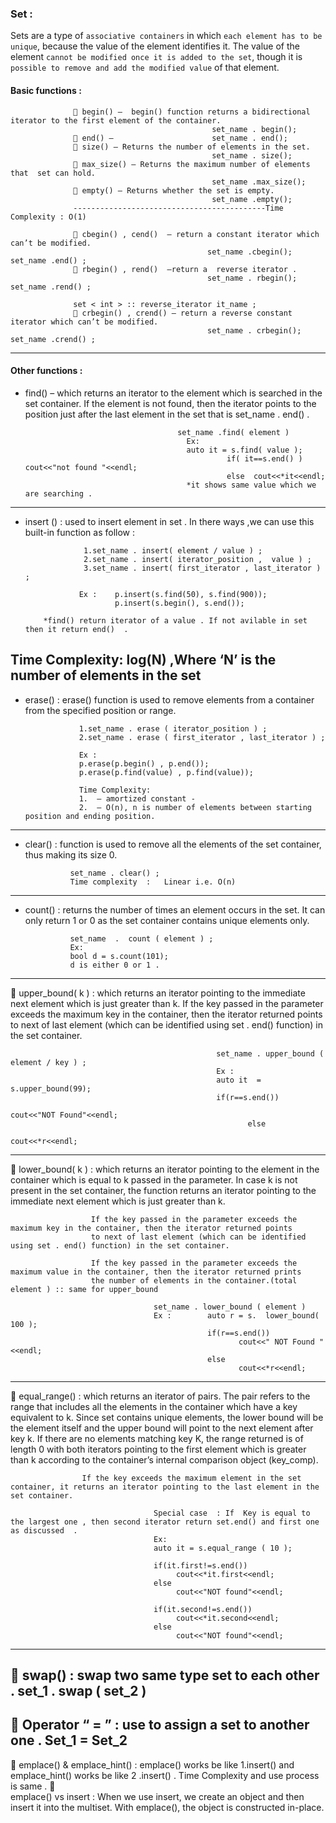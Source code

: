 
### Set :

Sets are a type of `associative containers` in which `each element has to be unique`, because the value of the element 
identifies it. The value of the element `cannot be modified once it is added to the set`, though it is `possible to remove
and add the modified value` of that element.

#### Basic functions :
                  	begin() –  begin() function returns a bidirectional iterator to the first element of the container. 
                                                 set_name . begin();
                  	end() –                      set_name . end();
                  	size() – Returns the number of elements in the set.
                                                 set_name . size();
                  	max_size() – Returns the maximum number of elements that  set can hold.
                                                 set_name .max_size();
                  	empty() – Returns whether the set is empty.
                                                 set_name .empty();
                  -------------------------------------------Time Complexity : O(1)

                  	cbegin() , cend()  – return a constant iterator which can’t be modified.
                                                set_name .cbegin();     set_name .end() ;
                  	rbegin() , rend()  –return a  reverse iterator . 
                                                set_name . rbegin();     set_name .rend() ;
                                                
                  set < int > :: reverse_iterator it_name ;
                  	crbegin() , crend() – return a reverse constant iterator which can’t be modified.
                                                set_name . crbegin();     set_name .crend() ;
                 
-----------------------------------------------------------------------------------------------------
#### Other functions : 

-	find()  – which returns an iterator to the element which is searched in the set container. If the element 
            is not found, then the iterator points to the position just after the last element in the set 
            that is set_name . end() .
            
                                          set_name .find( element )
                                            Ex:  
                                            auto it = s.find( value );
                                                     if( it==s.end() )   cout<<"not found "<<endl;
                                                     else  cout<<*it<<endl;
                                            *it shows same value which we are searching .
-------------------------------------------------------------------------------------------------------------------
-	insert () :  used to insert element in set . In there ways ,we can use this built-in function as follow : 

                     1.set_name . insert( element / value ) ;
                     2.set_name . insert( iterator_position ,  value ) ;
                     3.set_name . insert( first_iterator , last_iterator ) ;

                    Ex :    p.insert(s.find(50), s.find(900));
                            p.insert(s.begin(), s.end());

            *find() return iterator of a value . If not avilable in set then it return end()  .

 Time Complexity: log(N) ,Where ‘N’ is the number of elements in the set
-------------------------------------------------------------------------------------------------------------------

- erase() : erase() function is used to remove elements from a container from the specified position or range.

                  1.set_name . erase ( iterator_position ) ;
                  2.set_name . erase ( first_iterator , last_iterator ) ;
                  
                  Ex :
                  p.erase(p.begin() , p.end());
                  p.erase(p.find(value) , p.find(value));

                  Time Complexity:
                  1.  – amortized constant - 
                  2.  – O(n), n is number of elements between starting position and ending position.
-------------------------------------------------------------------------------------------------------

-	clear() :  function is used to remove all the elements of the set container, thus making its size 0.
          
                  set_name . clear() ;
                  Time complexity  :   Linear i.e. O(n)

--------------------------------------------------------------------------------------------------------------------
- count() :  returns the number of times an element occurs in the set. It can only return 1 or 0 as the set 
             container contains unique elements only.
               
                set_name  .  count ( element ) ;
                Ex: 
                bool d = s.count(101);
                d is either 0 or 1 .
                
------------------------------------------------------------------------------------------------------------------------------------
	upper_bound( k ) :  which returns an iterator pointing to the immediate next element which is just greater than k. 
                      If the key passed in the parameter exceeds the maximum key in the container, then the iterator 
                      returned points to next of last element (which can be identified using set . end() function) in 
                      the set container.

                                                  set_name . upper_bound ( element / key ) ;
                                                  Ex : 
                                                  auto it  = s.upper_bound(99);
                                                  if(r==s.end())
                                                                  cout<<"NOT Found"<<endl;
                                                         else
                                                                  cout<<*r<<endl;
-----------------------------------------------------------------------------------------------------------------------------------------
	lower_bound( k ) : which returns an iterator pointing to the element in the container which is equal to k passed in the parameter. 
                      In case k is not present in the set container, the function returns an iterator pointing to the immediate next 
                      element which is just greater than k. 
                      
                      If the key passed in the parameter exceeds the maximum key in the container, then the iterator returned points 
                      to next of last element (which can be identified using set . end() function) in the set container.

                      If the key passed in the parameter exceeds the maximum value in the container, then the iterator returned prints 
                      the number of elements in the container.(total element ) :: same for upper_bound
                      
                                    set_name . lower_bound ( element ) 
                                    Ex :        auto r = s.  lower_bound( 100 );
                                                if(r==s.end())
                                                       cout<<" NOT Found "<<endl;
                                                else
                                                       cout<<*r<<endl;
-------------------------------------------------------------------------------------------------------------------------------------------------------------------
	equal_range() :   which returns an iterator of pairs. The pair refers to the range that includes all the elements in the container which have a key equivalent to k. 
                    Since set contains unique elements, the lower bound will be the element itself and the upper bound will point to the next element after key k. 
                    If there are no elements matching key K, the range returned is of length 0 with both iterators pointing to the first element which is greater than 
                    k according to the container’s internal comparison object (key_comp).
                    
                    If the key exceeds the maximum element in the set container, it returns an iterator pointing to the last element in the set container.

                                    Special case  : If  Key is equal to the largest one , then second iterator return set.end() and first one  as discussed  .  
                                    Ex:
                                    auto it = s.equal_range ( 10 );

                                    if(it.first!=s.end()) 
                                         cout<<*it.first<<endl;
                                    else
                                         cout<<"NOT found"<<endl;

                                    if(it.second!=s.end())
                                         cout<<*it.second<<endl;
                                    else 
                                         cout<<"NOT found"<<endl;
--------------------------------------------------------------------------------------------------------------------------------------------------------------------
	swap() : swap two same type set to each other .
set_1 . swap ( set_2 ) 
-----------------------------------------------------------
	Operator “ = ” :  use to assign a set to another one . 
                    Set_1  = Set_2 
-----------------------------------------------------------
	emplace() & emplace_hint() : emplace() works be like 1.insert() and emplace_hint() works be like 2 .insert() . Time Complexity and use process  is same .
	
emplace() vs insert :
When we use insert, we create an object and then insert it into the multiset. With emplace(), the object is constructed in-place.




